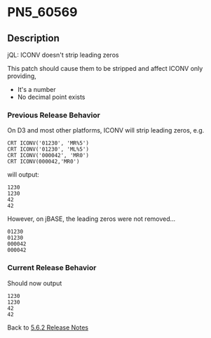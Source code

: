 # PN5_60569

<PageHeader />

## Description

jQL: ICONV doesn't strip leading zeros

This patch should cause them to be stripped and affect ICONV only providing,

- It's a number
- No decimal point exists

### Previous Release Behavior

On D3 and most other platforms, ICONV will strip leading zeros, e.g.

```
CRT ICONV('01230', 'MR%5')
CRT ICONV('01230', 'ML%5')
CRT ICONV('000042', 'MR0')
CRT ICONV(000042,'MR0')
```

will output:

```
1230
1230
42
42
```

However, on jBASE, the leading zeros were not removed...

```
01230
01230
000042
000042
```

### Current Release Behavior

Should now output

```
1230
1230
42
42
```

Back to [5.6.2 Release Notes](./../README.md)

  
<PageFooter />
